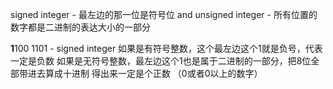signed integer - 最左边的那一位是符号位
and unsigned integer - 所有位置的数字都是二进制的表达大小的一部分

**1**100 1101  - signed integer
如果是有符号整数，这个最左边这个1就是负号，代表一定是负数
如果是无符号整数，最左边这个1也是属于二进制的一部分，把8位全部带进去算成十进制
	得出来一定是个正数 （0或者0以上的数字）

